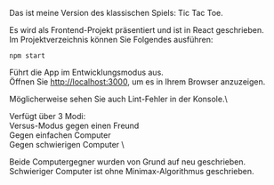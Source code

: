 Das ist meine Version des klassischen Spiels: Tic Tac Toe.

Es wird als Frontend-Projekt präsentiert und ist in React geschrieben.\
Im Projektverzeichnis können Sie Folgendes ausführen:

`npm start`

Führt die App im Entwicklungsmodus aus.\
Öffnen Sie [http://localhost:3000](http://localhost:3000), um es in Ihrem Browser anzuzeigen.

Möglicherweise sehen Sie auch Lint-Fehler in der Konsole.\

Verfügt über 3 Modi:\
Versus-Modus gegen einen Freund \
Gegen einfachen Computer \
Gegen schwierigen Computer \

Beide Computergegner wurden von Grund auf neu geschrieben.
Schwieriger Computer ist ohne Minimax-Algorithmus geschrieben.
